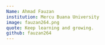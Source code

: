 ```yaml
---
Name: Ahmad Fauzan
institution: Mercu Buana University
image: fauzan264.png 
quote: Keep learning and growing.
github: fauzan264
---
```

